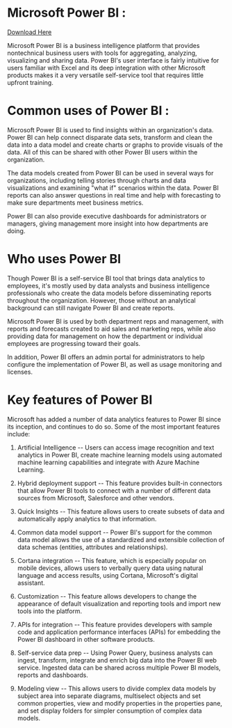 # Microsoft Power BI :

[Download Here](https://powerbi.microsoft.com/en-au/desktop/)

Microsoft Power BI is a business intelligence platform that provides nontechnical business users with tools for aggregating, analyzing, visualizing and sharing data. Power BI's user interface is fairly intuitive for users familiar with Excel and its deep integration with other Microsoft products makes it a very versatile self-service tool that requires little upfront training.

# Common uses of Power BI :

Microsoft Power BI is used to find insights within an organization's data. Power BI can help connect disparate data sets, transform and clean the data into a data model and create charts or graphs to provide visuals of the data. All of this can be shared with other Power BI users within the organization.

The data models created from Power BI can be used in several ways for organizations, including telling stories through charts and data visualizations and examining "what if" scenarios within the data. Power BI reports can also answer questions in real time and help with forecasting to make sure departments meet business metrics.

Power BI can also provide executive dashboards for administrators or managers, giving management more insight into how departments are doing.

# Who uses Power BI

Though Power BI is a self-service BI tool that brings data analytics to employees, it's mostly used by data analysts and business intelligence professionals who create the data models before disseminating reports throughout the organization. However, those without an analytical background can still navigate Power BI and create reports.

Microsoft Power BI is used by both department reps and management, with reports and forecasts created to aid sales and marketing reps, while also providing data for management on how the department or individual employees are progressing toward their goals.

In addition, Power BI offers an admin portal for administrators to help configure the implementation of Power BI, as well as usage monitoring and licenses.

# Key features of Power BI

Microsoft has added a number of data analytics features to Power BI since its inception, and continues to do so. Some of the most important features include:

1. Artificial Intelligence -- Users can access image recognition and text analytics in Power BI, create machine learning models using automated machine learning capabilities and integrate with Azure Machine Learning.

2. Hybrid deployment support -- This feature provides built-in connectors that allow Power BI tools to connect with a number of different data sources from Microsoft, Salesforce and other vendors.

3. Quick Insights -- This feature allows users to create subsets of data and automatically apply analytics to that information.

4. Common data model support -- Power BI's support for the common data model allows the use of a standardized and extensible collection of data schemas (entities, attributes and relationships).

5. Cortana integration -- This feature, which is especially popular on mobile devices, allows users to verbally query data using natural language and access results, using Cortana, Microsoft's digital assistant.

6. Customization -- This feature allows developers to change the appearance of default visualization and reporting tools and import new tools into the platform.

7. APIs for integration -- This feature provides developers with sample code and application performance interfaces (APIs) for embedding the Power BI dashboard in other software products.

8. Self-service data prep -- Using Power Query, business analysts can ingest, transform, integrate and enrich big data into the Power BI web service. Ingested data can be shared across multiple Power BI models, reports and dashboards.

9. Modeling view -- This allows users to divide complex data models by subject area into separate diagrams, multiselect objects and set common properties, view and modify properties in the properties pane, and set display folders for simpler consumption of complex data models.
